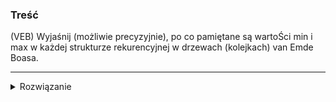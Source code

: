 ### Treść
(VEB)
Wyjaśnij (możliwie precyzyjnie), po co pamiętane są wartoŚci min i max w każdej strukturze
rekurencyjnej w drzewach (kolejkach) van Emde Boasa.

------
<details><summary>Rozwiązanie</summary>
<p>
    
#### Bez spamiętywania
* `successor` T(n) = 3T(sqrt(n)) + O(1)

   operacje wywołane w najgorszym przypadku:
   
   * wywołanie rek. dla poddrzewa w którym znajduje się nasz x
   * wywołanie rek. dla summary naszego x
   * wywołanie rek. dla poddrzewa z najmniejszym y > x
* `insert` T(n) = 2T(sqrt(n)) + O(1)

   operacje wywołane w najgorszym przypadku:
   
   * wywołanie rek. dla poddrzewa w którym znajduje się nasz x
   * wywołanie rek. dla summary naszego x
   
Stąd złożoność obydwu procedur > O(loglogn)

#### Spamiętywane
* `successor` T(n) = T(sqrt(n)) + O(1)

   operacje wywołane w najgorszym przypadku:
   
   * wywołanie rek. dla poddrzewa w którym znajduje się nasz x albo dla summary
* `insert` T(n) = T(sqrt(n)) + O(1)

   operacje wywołane w najgorszym przypadku:
   
   * wywołanie rek. dla poddrzewa w którym znajduje się nasz x albo dla summary
   
więc złożoność obydwu operacji O(loglogn)
